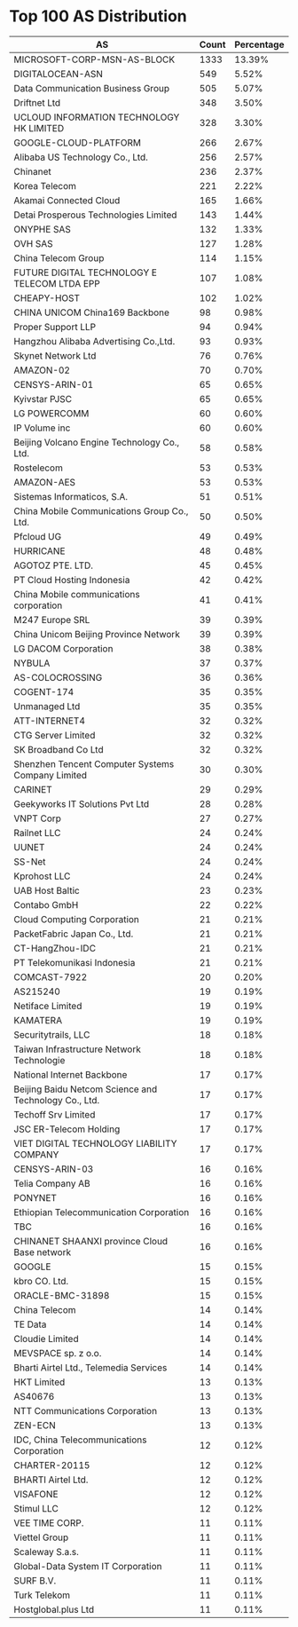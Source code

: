 # Top 100 AS Distribution
| AS | Count | Percentage |
|----|----|----|
| MICROSOFT-CORP-MSN-AS-BLOCK | 1333 | 13.39% |
| DIGITALOCEAN-ASN | 549 | 5.52% |
| Data Communication Business Group | 505 | 5.07% |
| Driftnet Ltd | 348 | 3.50% |
| UCLOUD INFORMATION TECHNOLOGY HK LIMITED | 328 | 3.30% |
| GOOGLE-CLOUD-PLATFORM | 266 | 2.67% |
| Alibaba US Technology Co., Ltd. | 256 | 2.57% |
| Chinanet | 236 | 2.37% |
| Korea Telecom | 221 | 2.22% |
| Akamai Connected Cloud | 165 | 1.66% |
| Detai Prosperous Technologies Limited | 143 | 1.44% |
| ONYPHE SAS | 132 | 1.33% |
| OVH SAS | 127 | 1.28% |
| China Telecom Group | 114 | 1.15% |
| FUTURE DIGITAL TECHNOLOGY E TELECOM LTDA EPP | 107 | 1.08% |
| CHEAPY-HOST | 102 | 1.02% |
| CHINA UNICOM China169 Backbone | 98 | 0.98% |
| Proper Support LLP | 94 | 0.94% |
| Hangzhou Alibaba Advertising Co.,Ltd. | 93 | 0.93% |
| Skynet Network Ltd | 76 | 0.76% |
| AMAZON-02 | 70 | 0.70% |
| CENSYS-ARIN-01 | 65 | 0.65% |
| Kyivstar PJSC | 65 | 0.65% |
| LG POWERCOMM | 60 | 0.60% |
| IP Volume inc | 60 | 0.60% |
| Beijing Volcano Engine Technology Co., Ltd. | 58 | 0.58% |
| Rostelecom | 53 | 0.53% |
| AMAZON-AES | 53 | 0.53% |
| Sistemas Informaticos, S.A. | 51 | 0.51% |
| China Mobile Communications Group Co., Ltd. | 50 | 0.50% |
| Pfcloud UG | 49 | 0.49% |
| HURRICANE | 48 | 0.48% |
| AGOTOZ PTE. LTD. | 45 | 0.45% |
| PT Cloud Hosting Indonesia | 42 | 0.42% |
| China Mobile communications corporation | 41 | 0.41% |
| M247 Europe SRL | 39 | 0.39% |
| China Unicom Beijing Province Network | 39 | 0.39% |
| LG DACOM Corporation | 38 | 0.38% |
| NYBULA | 37 | 0.37% |
| AS-COLOCROSSING | 36 | 0.36% |
| COGENT-174 | 35 | 0.35% |
| Unmanaged Ltd | 35 | 0.35% |
| ATT-INTERNET4 | 32 | 0.32% |
| CTG Server Limited | 32 | 0.32% |
| SK Broadband Co Ltd | 32 | 0.32% |
| Shenzhen Tencent Computer Systems Company Limited | 30 | 0.30% |
| CARINET | 29 | 0.29% |
| Geekyworks IT Solutions Pvt Ltd | 28 | 0.28% |
| VNPT Corp | 27 | 0.27% |
| Railnet LLC | 24 | 0.24% |
| UUNET | 24 | 0.24% |
| SS-Net | 24 | 0.24% |
| Kprohost LLC | 24 | 0.24% |
| UAB Host Baltic | 23 | 0.23% |
| Contabo GmbH | 22 | 0.22% |
| Cloud Computing Corporation | 21 | 0.21% |
| PacketFabric Japan Co., Ltd. | 21 | 0.21% |
| CT-HangZhou-IDC | 21 | 0.21% |
| PT Telekomunikasi Indonesia | 21 | 0.21% |
| COMCAST-7922 | 20 | 0.20% |
| AS215240 | 19 | 0.19% |
| Netiface Limited | 19 | 0.19% |
| KAMATERA | 19 | 0.19% |
| Securitytrails, LLC | 18 | 0.18% |
| Taiwan Infrastructure Network Technologie | 18 | 0.18% |
| National Internet Backbone | 17 | 0.17% |
| Beijing Baidu Netcom Science and Technology Co., Ltd. | 17 | 0.17% |
| Techoff Srv Limited | 17 | 0.17% |
| JSC ER-Telecom Holding | 17 | 0.17% |
| VIET DIGITAL TECHNOLOGY LIABILITY COMPANY | 17 | 0.17% |
| CENSYS-ARIN-03 | 16 | 0.16% |
| Telia Company AB | 16 | 0.16% |
| PONYNET | 16 | 0.16% |
| Ethiopian Telecommunication Corporation | 16 | 0.16% |
| TBC | 16 | 0.16% |
| CHINANET SHAANXI province Cloud Base network | 16 | 0.16% |
| GOOGLE | 15 | 0.15% |
| kbro CO. Ltd. | 15 | 0.15% |
| ORACLE-BMC-31898 | 15 | 0.15% |
| China Telecom | 14 | 0.14% |
| TE Data | 14 | 0.14% |
| Cloudie Limited | 14 | 0.14% |
| MEVSPACE sp. z o.o. | 14 | 0.14% |
| Bharti Airtel Ltd., Telemedia Services | 14 | 0.14% |
| HKT Limited | 13 | 0.13% |
| AS40676 | 13 | 0.13% |
| NTT Communications Corporation | 13 | 0.13% |
| ZEN-ECN | 13 | 0.13% |
| IDC, China Telecommunications Corporation | 12 | 0.12% |
| CHARTER-20115 | 12 | 0.12% |
| BHARTI Airtel Ltd. | 12 | 0.12% |
| VISAFONE | 12 | 0.12% |
| Stimul LLC | 12 | 0.12% |
| VEE TIME CORP. | 11 | 0.11% |
| Viettel Group | 11 | 0.11% |
| Scaleway S.a.s. | 11 | 0.11% |
| Global-Data System IT Corporation | 11 | 0.11% |
| SURF B.V. | 11 | 0.11% |
| Turk Telekom | 11 | 0.11% |
| Hostglobal.plus Ltd | 11 | 0.11% |
